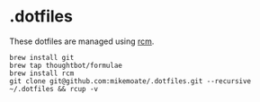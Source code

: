 # .dotfiles

These dotfiles are managed using [rcm](https://github.com/thoughtbot/rcm).

```
brew install git
brew tap thoughtbot/formulae
brew install rcm
git clone git@github.com:mikemoate/.dotfiles.git --recursive  ~/.dotfiles && rcup -v
```
